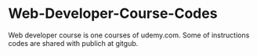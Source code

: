 # Web-Developer-Course-Codes
Web developer course is one courses of udemy.com. Some of instructions codes are shared with publich at gitgub.
